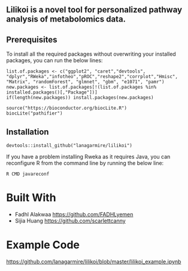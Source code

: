 ## Lilikoi is a novel tool for personalized pathway analysis of metabolomics data. 

## Prerequisites

To install all the required packages without overwriting your installed packages, you can run the below lines:

```
list.of.packages <- c("ggplot2", "caret","devtools", "dplyr","RWeka","infotheo","pROC","reshape2","corrplot","Hmisc", "Matrix", "randomForest", "glmnet", "gbm", "e1071", "pamr")
new.packages <- list.of.packages[!(list.of.packages %in% installed.packages()[,"Package"])]
if(length(new.packages)) install.packages(new.packages)

source("https://bioconductor.org/biocLite.R")
biocLite("pathifier")
```

## Installation
```
devtools::install_github("lanagarmire/lilikoi")
```

If you have a problem installing Rweka as it requires Java, you can reconfigure R from the command line by running the below line:

```
R CMD javareconf
```
# Built With
* Fadhl Alakwaa https://github.com/FADHLyemen
* Sijia Huang  https://github.com/scarlettcanny
# Example Code
https://github.com/lanagarmire/lilikoi/blob/master/lilikoi_example.ipynb
